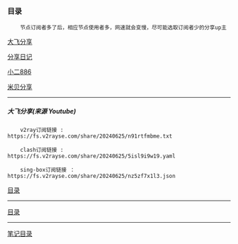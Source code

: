 ### 目录

```
    节点订阅者多了后，相应节点使用者多，网速就会变慢，尽可能选取订阅者少的分享up主
```

[大飞分享](#大飞分享来源-youtube)

[分享日记](./6.26%E8%8A%82%E7%82%B9%E5%88%86%E4%BA%AB.zip)

[小二886](./6.26%E4%BD%8E%E5%BB%B6%E8%BF%9F%E8%8A%82%E7%82%B9.zip)

[米贝分享](https://www.mibei77.com/)

<!-- [由零开始 备用](#由零开始来源-youtube) -->

<!-- [玉豆分享 备用](#玉豆来源-youtube) -->

<!-- [资源分享师 备用](#资源分享师来源-youtube) -->

---

##### 大飞分享(来源 Youtube)

```
    v2ray订阅链接 :  https://fs.v2rayse.com/share/20240625/n91rtfmbme.txt

    clash订阅链接 :  https://fs.v2rayse.com/share/20240625/5isl9i9w19.yaml

    sing-box订阅链接 ： https://fs.v2rayse.com/share/20240625/nz5zf7x1l3.json
```

[目录](#目录)

---

<!-- ##### 玉豆(来源 Youtube)

```
v2ray/小火箭/winxray等订阅链接，不需要开代理，即可更新订阅链接
http://yy.yudou66.top/202406/20240624bash3e.txt

clash订阅链接，不需要开代理，即可更新订阅链接
http://yy.yudou66.top/202406/2024.6.24Clasn7h.yaml

```

[目录](#目录)

---

##### 由零开始(来源 Youtube)

```
Clash Verge/Shadowrocket/Nekobox/OpenClash订阅
https://clv.lshan.eu.org/6-23/24/clash/由零開始-Youtube.txt
V2rayN/V2rayNG订阅
https://clv.lshan.eu.org/6-23/24/V2ray/由零開始-Youtube.txt

```

[目录](#目录)

---

##### 资源分享师(来源 Youtube)

```
v2ray、小火箭:
https://drive.google.com/uc?export=download&id=1nxcNYULtb_mF96XUA19tCA9J4yy733jl
直接复制都V2rayn软件中即可，不需要点击！！！（直接点击显示屏蔽）

clash ：
https://raw.githubusercontent.com/ZYFXS/ZYFXS001/main/001
直接复制都V2rayn软件中即可，不需要点击！！！ 

``` -->

[目录](#目录)

---
[笔记目录](../../README.md)
